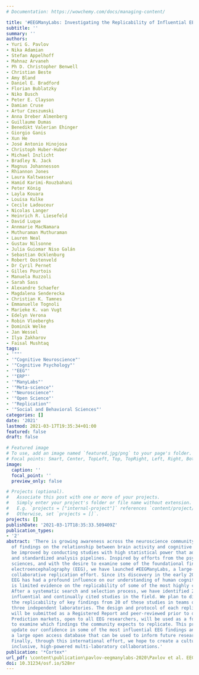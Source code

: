 ```yaml
---
# Documentation: https://wowchemy.com/docs/managing-content/

title: '#EEGManyLabs: Investigating the Replicability of Influential EEG Experiments'
subtitle: ''
summary: ''
authors:
- Yuri G. Pavlov
- Nika Adamian
- Stefan Appelhoff
- Mahnaz Arvaneh
- Ph D. Christopher Benwell
- Christian Beste
- Amy Bland
- Daniel E. Bradford
- Florian Bublatzky
- Niko Busch
- Peter E. Clayson
- Damian Cruse
- Artur Czeszumski
- Anna Dreber Almenberg
- Guillaume Dumas
- Benedikt Valerian Ehinger
- Giorgio Ganis
- Xun He
- José Antonio Hinojosa
- Christoph Huber-Huber
- Michael Inzlicht
- Bradley N. Jack
- Magnus Johannesson
- Rhiannon Jones
- Laura Kaltwasser
- Hamid Karimi-Rouzbahani
- Peter König
- Layla Kouara
- Louisa Kulke
- Cecile Ladouceur
- Nicolas Langer
- Heinrich R. Liesefeld
- David Luque
- Annmarie MacNamara
- Muthuraman Muthuraman
- Lauren Neal
- Gustav Nilsonne
- Julia Guiomar Niso Galán
- Sebastian Ocklenburg
- Robert Oostenveld
- Dr Cyril Pernet
- Gilles Pourtois
- Manuela Ruzzoli
- Sarah Sass
- Alexandre Schaefer
- Magdalena Senderecka
- Christian K. Tamnes
- Emmanuelle Tognoli
- Marieke K. van Vugt
- Edelyn Verona
- Robin Vloeberghs
- Dominik Welke
- Jan Wessel
- Ilya Zakharov
- Faisal Mushtaq
tags:
- '""'
- '"Cognitive Neuroscience"'
- '"Cognitive Psychology"'
- '"EEG"'
- '"ERP"'
- '"ManyLabs"'
- '"Meta-science"'
- '"Neuroscience"'
- '"Open Science"'
- '"Replication"'
- '"Social and Behavioral Sciences"'
categories: []
date: '2021'
lastmod: 2021-03-17T19:35:34+01:00
featured: false
draft: false

# Featured image
# To use, add an image named `featured.jpg/png` to your page's folder.
# Focal points: Smart, Center, TopLeft, Top, TopRight, Left, Right, BottomLeft, Bottom, BottomRight.
image:
  caption: ''
  focal_point: ''
  preview_only: false

# Projects (optional).
#   Associate this post with one or more of your projects.
#   Simply enter your project's folder or file name without extension.
#   E.g. `projects = ["internal-project"]` references `content/project/deep-learning/index.md`.
#   Otherwise, set `projects = []`.
projects: []
publishDate: '2021-03-17T18:35:33.509409Z'
publication_types:
- '2'
abstract: 'There is growing awareness across the neuroscience community that the replicability
  of findings on the relationship between brain activity and cognitive phenomena can
  be improved by conducting studies with high statistical power that adhere to well-defined
  and standardized analysis pipelines. Inspired by efforts from the psychological
  sciences, and with the desire to examine some of the foundational findings using
  electroencephalography (EEG), we have launched #EEGManyLabs, a large-scale international
  collaborative replication effort. Since its discovery in the early 20th century,
  EEG has had a profound influence on our understanding of human cognition, but there
  is limited evidence on the replicability of some of the most highly cited discoveries.
  After a systematic search and selection process, we have identified 27 of the most
  influential and continually cited studies in the field. We plan to directly test
  the replicability of key findings from 20 of these studies in teams of at least
  three independent laboratories. The design and protocol of each replication effort
  will be submitted as a Registered Report and peer-reviewed prior to data collection.
  Prediction markets, open to all EEG researchers, will be used as a forecasting tool
  to examine which findings the community expects to replicate. This project will
  update our confidence in some of the most influential EEG findings and generate
  a large open access database that can be used to inform future research practices.
  Finally, through this international effort, we hope to create a cultural shift towards
  inclusive, high-powered multi-laboratory collaborations.'
publication: '*Cortex*'
url_pdf: \content\publication\pavlov-eegmanylabs-2020\Pavlov et al. EEGManyLabs.pdf
doi: 10.31234/osf.io/528nr
---
```

